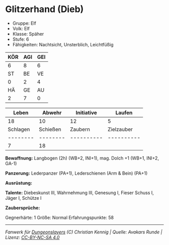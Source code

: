 # Glitzerhand (Dieb)  
- Gruppe: Elf  
- Volk: Elf  
- Klasse: Späher  
- Stufe: 6  
- Fähigkeiten: Nachtsicht, Unsterblich, Leichtfüßig  


| KÖR | AGI | GEI |  
| --- | --- | --- |  
| 6   | 8   | 6   |
| ST  | BE  | VE  |  
| 0   | 2   | 4   |
| HÄ  | GE  | AU  |  
| 2   | 7   | 0   |


| Leben    | Abwehr   | Initiative | Laufen     |
| -------- | -------- | ---------- | ---------- |
| 18       | 10       | 12         | 5          |
| Schlagen | Schießen | Zaubern    | Zielzauber |
| -------- | -------- | ---------- | ---------- |
| 7        | 18       |            |            |

**Bewaffnung:**
Langbogen (2h) (WB+2, INI+1), mag. Dolch +1 (WB+1, INI+2, GA-1)

**Panzerung:**
Lederpanzer (PA+1), Lederschienen (Arm & Bein) (PA+1)

**Ausrüstung:**


**Talente:**
Diebeskunst III, Wahrnehmung III, Genesung I, Fieser Schuss I, Jäger I, Schütze I

**Zaubersprüche:**


Gegnerhärte: 1
Größe: Normal
Erfahrungspunkte: 58



___
*Fanwerk für [Dungeonslayers](https://www.dungeonslayers.net/) (C) Christian Kennig | Quelle: Avakars Runde | Lizenz: [CC-BY-NC-SA 4.0](https://creativecommons.org/licenses/by-nc-sa/4.0/deed.de)*